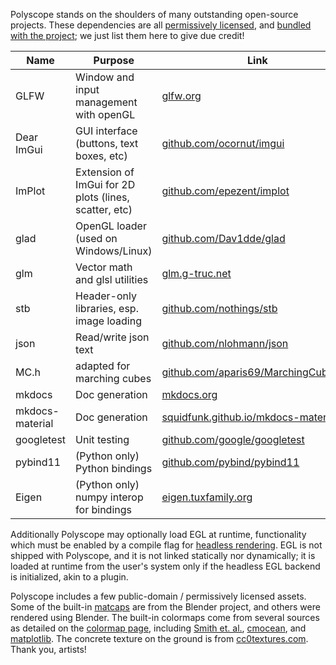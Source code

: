 Polyscope stands on the shoulders of many outstanding open-source projects. These dependencies are all [permissively licensed]([[url.prefix]]/about/license), and [bundled with the project]([[url.prefix]]/building); we just list them here to give due credit!


| Name | Purpose | Link |
--- | --- | ---
GLFW | Window and input management with openGL | [glfw.org](http://www.glfw.org)
Dear ImGui | GUI interface (buttons, text boxes, etc) | [github.com/ocornut/imgui](https://github.com/ocornut/imgui)
ImPlot | Extension of ImGui for 2D plots (lines, scatter, etc) | [github.com/epezent/implot](https://github.com/epezent/implot)
glad | OpenGL loader (used on Windows/Linux) | [github.com/Dav1dde/glad](https://github.com/Dav1dde/glad)
glm | Vector math and glsl utilities | [glm.g-truc.net](https://glm.g-truc.net/)
stb | Header-only libraries, esp. image loading | [github.com/nothings/stb](https://github.com/nothings/stb)
json | Read/write json text | [github.com/nlohmann/json](https://github.com/nlohmann/json)
MC.h | adapted for marching cubes | [github.com/aparis69/MarchingCubeCpp](https://github.com/aparis69/MarchingCubeCpp)
mkdocs | Doc generation | [mkdocs.org](https://mkdocs.org)
mkdocs-material | Doc generation | [squidfunk.github.io/mkdocs-material/](https://squidfunk.github.io/mkdocs-material/)
googletest | Unit testing | [github.com/google/googletest](https://github.com/google/googletest)
pybind11 | (Python only) Python bindings  | [github.com/pybind/pybind11](https://github.com/pybind/pybind11)
Eigen | (Python only) numpy interop for bindings | [eigen.tuxfamily.org](http://eigen.tuxfamily.org/)

Additionally Polyscope may optionally load EGL at runtime, functionality which must be enabled by a compile flag for [headless rendering]([[url.prefix]]/features/headless_rendering). EGL is not shipped with Polyscope, and it is not linked statically nor dynamically; it is loaded at runtime from the user's system only if the headless EGL backend is initialized, akin to a plugin.

Polyscope includes a few public-domain / permissively licensed assets. Some of the built-in [matcaps]([[url.prefix]]/features/materials) are from the Blender project, and others were rendered using Blender.  The built-in colormaps come from several sources as detailed on the [colormap page]([[url.prefix]]/features/colormaps), including [Smith et. al.](https://github.com/BIDS/colormap/blob/master/colormaps.py), [cmocean](http://tos.org/oceanography/assets/docs/29-3_thyng.pdf), and [matplotlib](https://matplotlib.org/).  The concrete texture on the ground is from [cc0textures.com](https://cc0textures.com/). Thank you, artists!